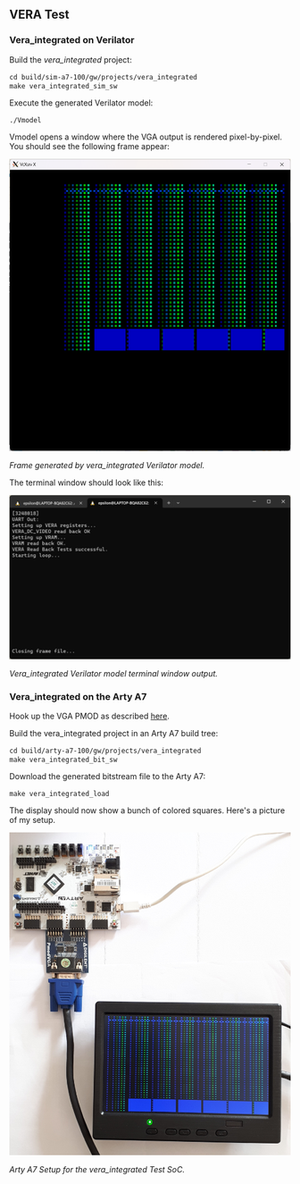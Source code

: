 ## VERA Test

### Vera_integrated on Verilator

Build the *vera_integrated* project:
```
cd build/sim-a7-100/gw/projects/vera_integrated
make vera_integrated_sim_sw
```
Execute the generated Verilator model:
```
./Vmodel
```
Vmodel opens a window where the VGA output is rendered pixel-by-pixel. You should see the following frame appear:

![Frame Generated by vera_integrated Vmodel.](assets/vera_integrated_frame.png)

*Frame generated by vera_integrated Verilator model.*

The terminal window should look like this:

![vera_integrated terminal window.](assets/vera_integrated_terminal_window.png)

*Vera_integrated Verilator model terminal window output.*

### Vera_integrated on the Arty A7

Hook up the VGA PMOD as described [here](pmods.md#vga-pmod).

Build the vera_integrated project in an Arty A7 build tree:
```
cd build/arty-a7-100/gw/projects/vera_integrated
make vera_integrated_bit_sw
```

Download the generated bitstream file to the Arty A7:
```
make vera_integrated_load
```

The display should now show a bunch of colored squares. Here's a picture of my setup.
   
![Arty A7 Setup for vera_integrated Test SoC.](assets/vera_fpga_test_setup.jpg)

*Arty A7 Setup for the vera_integrated Test SoC.*
